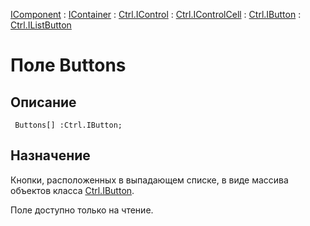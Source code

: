 ﻿---
Link: .Ctrl.IListButton.@Buttons
---

[IComponent](topic:Com.Custom.ComClasses.IComponent.Default) :
[IContainer](topic:Com.Custom.ComClasses.IContainer.Default) :
[Ctrl.IControl](topic:Com.Custom.ComClasses.Ctrl.IControl.Default) :
[Ctrl.IControlCell](topic:Com.Custom.ComClasses.Ctrl.IControlCell.Default) :
[Ctrl.IButton](topic:Com.Custom.ComClasses.Ctrl.IButton.Default) :
[Ctrl.IListButton](Default)

# Поле Buttons

## Описание

     Buttons[] :Ctrl.IButton;

## Назначение

Кнопки, расположенных в выпадающем списке, в виде массива объектов класса
[Ctrl.IButton](topic:.Custom.ComClasses.Ctrl.IButton.Default).

Поле доступно только на чтение.
